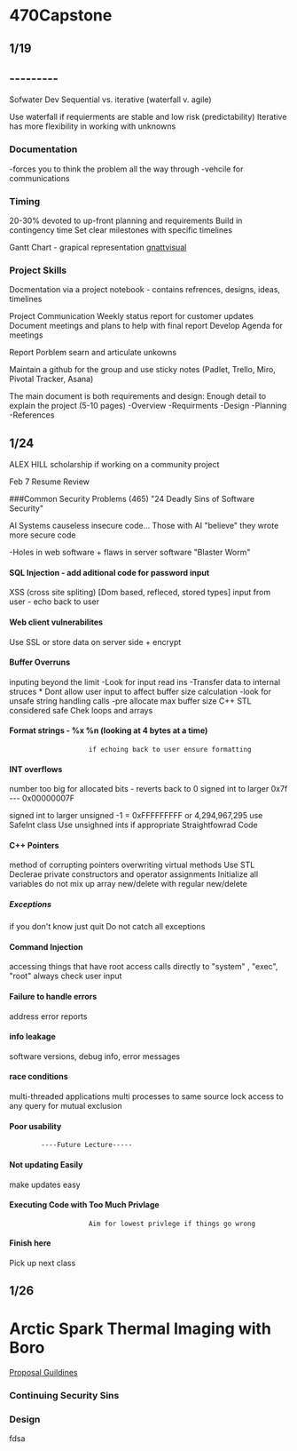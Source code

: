 # 470Capstone


## 1/19
## ---------

Sofwater Dev
Sequential vs. iterative (waterfall v. agile) 

Use waterfall if requierments are stable and low risk (predictability) 
Iterative has more flexibility in working with unknowns 

### Documentation
-forces you to think the problem all the way through
-vehcile for communications

### Timing 
20-30% devoted to up-front planning and requirements
Build in contingency time
Set clear milestones with specific timelines

Gantt Chart - grapical representation [gnattvisual](https://teamngnatt.com)


### Project Skills
Docmentation via a project notebook 
      - contains refrences, designs, ideas, timelines

Project Communication 
Weekly status report for customer updates
Document meetings and plans to help with final report
Develop Agenda for meetings 

Report Porblem searn and articulate unkowns

Maintain a github for the group and use sticky notes (Padlet, Trello, Miro, Pivotal Tracker, Asana) 

The main document is both requirements and design:
      Enough detail to explain the project (5-10 pages) 
            -Overview
            -Requirments
            -Design
            -Planning
            -References
            
            
            
## 1/24

ALEX HILL scholarship if working on a community project

Feb 7 Resume Review


###Common Security Problems (465) 
"24 Deadly Sins of Software Security"

AI Systems causeless insecure code...
Those with AI "believe" they wrote more secure code

-Holes in web software + flaws in server software
"Blaster Worm"


#### SQL Injection - add aditional code for password input

XSS (cross site spliting) [Dom based, refleced, stored types] 
      input from user - echo back to user
      
#### Web client vulnerabilites
Use SSL or store data on server side + encrypt

#### Buffer Overruns
inputing beyond the limit
-Look for input read ins
-Transfer data to internal struces             * Dont allow user input to affect buffer size calculation
-look for unsafe string handling calls
-pre allocate max buffer size
                        C++ STL considered safe
                        Chek loops and arrays 
                        
#### Format strings - %x %n (looking at 4 bytes at a time) 
                        if echoing back to user ensure formatting
                        
#### INT overflows 
number too big for allocated bits - reverts back to 0 
signed int to larger
0x7f --- 0x00000007F

signed int to larger unsigned
-1 = 0xFFFFFFFFF or 4,294,967,295
                        use SafeInt class
                        Use unsighned ints if appropriate
                        Straightfowrad Code
                        
#### C++ Pointers
method of corrupting pointers
overwriting virtual methods
                        Use STL 
                        Declerae private constructors and operator assignments
                        Initialize all variables
                        do not mix up array new/delete with regular new/delete
                        
##### Exceptions
if you don't know just quit
                        Do not catch all exceptions

#### Command Injection
accessing things that have root access
calls directly to "system" , "exec", "root"
                        always check user input
                        
#### Failure to handle errors
address error reports 

#### info leakage
software versions, debug info, error messages

#### race conditions
multi-threaded applications 
multi processes to same source
                        lock access to any query for mutual exclusion
#### Poor usability
            ----Future Lecture-----

#### Not updating Easily
make updates easy

#### Executing Code with Too Much Privlage
                        Aim for lowest privlege if things go wrong
                        
#### Finish here  
Pick up next class

## 1/26

# Arctic Spark Thermal Imaging with Boro
[Proposal Guildines](https://docs.google.com/document/d/1FXH15dz2AcKGvCCo54791-7nqb79ktrdqKgJnAyRNec/edit)

### Continuing Security Sins

### Design

fdsa



